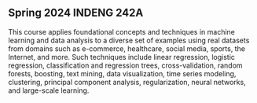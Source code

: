 ## Spring 2024 INDENG 242A
This course applies foundational concepts and techniques in machine learning and
data analysis to a diverse set of examples using real datasets from domains such as
e-commerce, healthcare, social media, sports, the Internet, and more. Such techniques include linear regression,
logistic regression, classification and regression trees, cross-validation, random
forests, boosting, text mining, data visualization, time series modeling, clustering,
principal component analysis, regularization, neural networks, and large-scale
learning.
